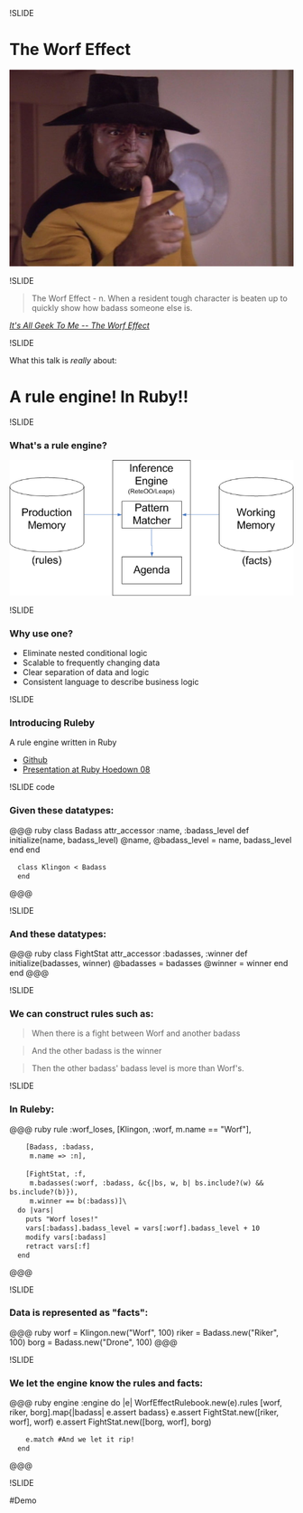 !SLIDE

# The Worf Effect
<img src='../images/worf.jpg' />

!SLIDE

> The Worf Effect - n. When a resident tough character is beaten up to quickly show how badass someone else is.

<cite>[_It's All Geek To Me -- The Worf Effect_](http://panelsonpages.com/?p=38275)</cite>

!SLIDE

What this talk is *really* about:

# A rule engine! In Ruby!!

!SLIDE

### What's a rule engine?

<img src='../images/Rule_Engine.png' />

!SLIDE

### Why use one?

 - Eliminate nested conditional logic
 - Scalable to frequently changing data
 - Clear separation of data and logic
 - Consistent language to describe business logic

!SLIDE

### Introducing Ruleby

A rule engine written in Ruby

 - [Github](https://github.com/Codalytics/ruleby)
 - [Presentation at Ruby Hoedown 08](http://www.confreaks.com/videos/604-rubyhoedown2008-ruleby-the-rules-engine-for-ruby)

!SLIDE code

### Given these datatypes:

@@@ ruby
      class Badass
        attr_accessor :name, :badass_level
        def initialize(name, badass_level)
          @name, @badass_level = name, badass_level
        end
      end

      class Klingon < Badass
      end
@@@

!SLIDE

### And these datatypes:

@@@ ruby
      class FightStat
        attr_accessor :badasses, :winner
        def initialize(badasses, winner)
          @badasses = badasses
          @winner = winner
        end
      end
@@@

!SLIDE

### We can construct rules such as:

> When there is a fight between Worf and another badass

> And the other badass is the winner

> Then the other badass' badass level is more than Worf's.

!SLIDE

### In Ruleby:

@@@ ruby
      rule :worf_loses,
        [Klingon, :worf,
         m.name == "Worf"],

        [Badass, :badass,
         m.name => :n],

        [FightStat, :f,
         m.badasses(:worf, :badass, &c{|bs, w, b| bs.include?(w) && bs.include?(b)}),
         m.winner == b(:badass)]\
      do |vars|
        puts "Worf loses!"
        vars[:badass].badass_level = vars[:worf].badass_level + 10
        modify vars[:badass]
        retract vars[:f]
      end
@@@

!SLIDE

### Data is represented as "facts":

@@@ ruby
      worf = Klingon.new("Worf", 100)
      riker = Badass.new("Riker", 100)
      borg = Badass.new("Drone", 100)
@@@

!SLIDE

### We let the engine know the rules and facts:
@@@ ruby
      engine :engine do |e|
        WorfEffectRulebook.new(e).rules
        [worf, riker, borg].map{|badass| e.assert badass}
        e.assert FightStat.new([riker, worf], worf)
        e.assert FightStat.new([borg, worf], borg)

        e.match #And we let it rip!
      end
@@@

!SLIDE

#Demo
